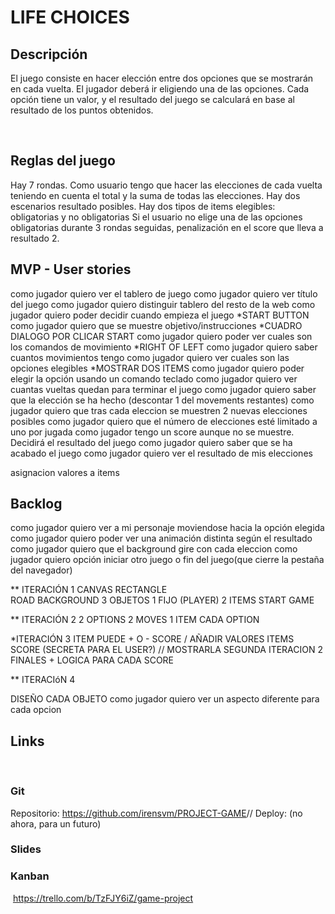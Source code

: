 # LIFE CHOICES
## Descripción
El juego consiste en hacer elección entre dos opciones que se mostrarán en cada vuelta.
El jugador deberá ir eligiendo una de las opciones. Cada opción tiene un valor, y el resultado del juego se calculará en base al resultado de los puntos obtenidos.

​
## Reglas del juego  
Hay 7 rondas.
Como usuario tengo que hacer las elecciones de cada vuelta teniendo en cuenta el total y la suma de todas las elecciones.
Hay dos escenarios resultado posibles.
Hay dos tipos de items elegibles: obligatorias y no obligatorias
Si el usuario no elige una de las opciones obligatorias durante 3 rondas seguidas, penalización en el score que lleva a resultado 2.
​
## MVP - User stories
como jugador quiero ver el tablero de juego
como jugador quiero ver título del juego
como jugador quiero distinguir tablero del resto de la web 
como jugador quiero poder decidir cuando empieza el juego
*START BUTTON
como jugador quiero que se muestre objetivo/instrucciones
*CUADRO DIALOGO POR CLICAR START
como jugador quiero poder ver cuales son los comandos de movimiento
*RIGHT OF LEFT
como jugador quiero saber cuantos movimientos tengo
como jugador quiero ver cuales son las opciones elegibles
*MOSTRAR DOS ITEMS
como jugador quiero poder elegir la opción usando un comando teclado
como jugador quiero ver cuantas vueltas quedan para terminar el juego
como jugador quiero saber que la elección se ha hecho (descontar 1 del movements restantes) 
como jugador quiero que tras cada eleccion se muestren 2 nuevas elecciones posibles
como jugador quiero que el número de elecciones esté limitado a uno por jugada
como jugador tengo un score aunque no se muestre. Decidirá el resultado del juego
como jugador quiero saber que se ha acabado el juego
como ​jugador quiero ver el resultado de mis elecciones

asignacion valores a items


## Backlog
como jugador quiero ver a mi personaje moviendose hacia la opción elegida
como jugador quiero poder ver una animación distinta según el resultado
como jugador quiero que el background gire con cada eleccion 
como jugador quiero opción iniciar otro juego o fin del juego(que cierre la pestaña del navegador)





** ITERACIÓN 1
CANVAS 
RECTANGLE  
ROAD 
BACKGROUND
3 OBJETOS 1 FIJO (PLAYER) 2 ITEMS
START GAME

** ITERACIÓN 2
2 OPTIONS 
2 MOVES 
1 ITEM CADA OPTION

*ITERACIÓN 3
ITEM PUEDE + O - SCORE / AÑADIR VALORES ITEMS
SCORE (SECRETA PARA EL USER?) // MOSTRARLA SEGUNDA ITERACION
2 FINALES + LOGICA PARA CADA SCORE

** ITERACIóN 4

DISEÑO CADA OBJETO
como jugador quiero ver un aspecto diferente para cada opcion




## Links
​
### Git
Repositorio: https://github.com/irensvm/PROJECT-GAME
​
// Deploy: (no ahora, para un futuro)
​
### Slides


### Kanban

​
https://trello.com/b/TzFJY6iZ/game-project